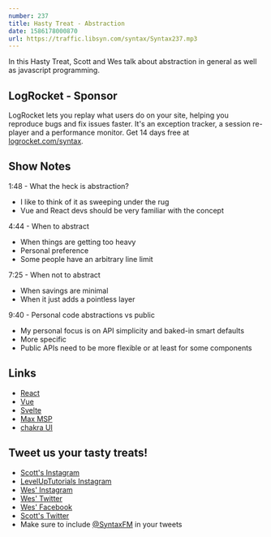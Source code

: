 ```yaml
---
number: 237
title: Hasty Treat - Abstraction
date: 1586178000870
url: https://traffic.libsyn.com/syntax/Syntax237.mp3
---
```


In this Hasty Treat, Scott and Wes talk about abstraction in general as well as javascript programming.

## LogRocket - Sponsor
LogRocket lets you replay what users do on your site, helping you reproduce bugs and fix issues faster. It's an exception tracker, a session re-player and a performance monitor. Get 14 days free at [logrocket.com/syntax](https://logrocket.com/syntax).

## Show Notes

1:48 - What the heck is abstraction?

* I like to think of it as sweeping under the rug
* Vue and React devs should be very familiar with the concept

4:44 - When to abstract

* When things are getting too heavy
* Personal preference 
* Some people have an arbitrary line limit

7:25 - When not to abstract

* When savings are minimal 
* When it just adds a pointless layer 

9:40 - Personal code abstractions vs public

* My personal focus is on API simplicity and baked-in smart defaults 
* More specific 
* Public APIs need to be more flexible or at least for some components

## Links
* [React](https://reactjs.org/)
* [Vue](https://vuejs.org/)
* [Svelte](https://svelte.dev/)
* [Max MSP](https://www.instructables.com/id/Intro-to-MaxMSP/)
* [chakra UI](https://chakra-ui.com/)

## Tweet us your tasty treats!
* [Scott's Instagram](https://www.instagram.com/stolinski/)
* [LevelUpTutorials Instagram](https://www.instagram.com/LevelUpTutorials/)
* [Wes' Instagram](https://www.instagram.com/wesbos/)
* [Wes' Twitter](https://twitter.com/wesbos)
* [Wes' Facebook](https://www.facebook.com/wesbos.developer)
* [Scott's Twitter](https://twitter.com/stolinski)
* Make sure to include [@SyntaxFM](https://twitter.com/SyntaxFM) in your tweets